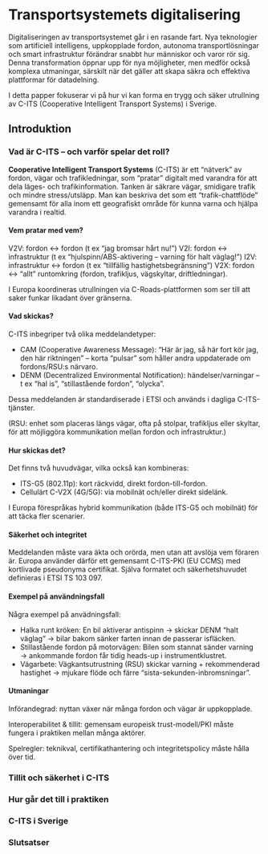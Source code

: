 # Transportsystemets digitalisering
Digitaliseringen av transportsystemet går i en rasande fart. Nya teknologier som artificiell intelligens, uppkopplade fordon, autonoma transportlösningar och smart infrastruktur förändrar snabbt hur människor och varor rör sig. Denna transformation öppnar upp för nya möjligheter, men medför också komplexa utmaningar, särskilt när det gäller att skapa säkra och effektiva plattformar för datadelning. 

I detta papper fokuserar vi på hur vi kan forma en trygg och säker utrullning av C-ITS (Cooperative Intelligent Transport Systems) i Sverige.

## Introduktion
### Vad är C-ITS – och varför spelar det roll?
**Cooperative Intelligent Transport Systems** (C-ITS) är ett “nätverk” av fordon, vägar och trafikledningar, som “pratar” digitalt med varandra för att 
dela läges- och trafikinformation. Tanken är säkrare vägar, smidigare trafik och mindre stress/utsläpp. Man kan beskriva det som ett “trafik-chattflöde” 
gemensamt för alla inom ett geografiskt område för kunna varna och hjälpa varandra i realtid. 

#### Vem pratar med vem?
V2V: fordon ↔ fordon (t ex “jag bromsar hårt nu!”)
V2I: fordon ↔ infrastruktur (t ex “hjulspinn/ABS-aktivering – varning för halt väglag!”)
I2V: infrastruktur ↔ fordon (t ex “tillfällig hastighetsbegränsning”) 
V2X: fordon ↔ “allt” runtomkring (fordon, trafikljus, vägskyltar, driftledningar).

I Europa koordineras utrullningen via C-Roads-plattformen som ser till att saker funkar likadant över gränserna. 

#### Vad skickas?
C-ITS inbegriper två olika meddelandetyper:
* CAM (Cooperative Awareness Message): “Här är jag, så här fort kör jag, den här riktningen” – korta “pulsar” som håller andra uppdaterade om fordons/RSU:s närvaro.
* DENM (Decentralized Environmental Notification): händelser/varningar – t ex “hal is”, “stillastående fordon”, “olycka”.

Dessa meddelanden är standardiserade i ETSI och används i dagliga C-ITS-tjänster. 

(RSU: enhet som placeras längs vägar, ofta på stolpar, trafikljus eller skyltar, för att möjliggöra kommunikation mellan fordon och infrastruktur.)

#### Hur skickas det?
Det finns två huvudvägar, vilka också kan kombineras:
* ITS-G5 (802.11p): kort räckvidd, direkt fordon-till-fordon.
* Cellulärt C-V2X (4G/5G): via mobilnät och/eller direkt sidelänk.

I Europa förespråkas hybrid kommunikation (både ITS-G5 och mobilnät) för att täcka fler scenarier. 

#### Säkerhet och integritet
Meddelanden måste vara äkta och orörda, men utan att avslöja vem föraren är. Europa använder därför ett gemensamt C-ITS-PKI (EU CCMS) med kortlivade pseudonyma 
certifikat. Själva formatet och säkerhetshuvudet definieras i ETSI TS 103 097. 

#### Exempel på användningsfall
Några exempel på anvädningsfall:
* Halka runt kröken: En bil aktiverar antispinn → skickar DENM “halt väglag” → bilar bakom sänker farten innan de passerar isfläcken.
* Stillastående fordon på motorvägen: Bilen som stannat sänder varning → ankommande fordon får tidig heads-up i instrumentklustret. 
* Vägarbete: Vägkantsutrustning (RSU) skickar varning + rekommenderad hastighet → mjukare flöde och färre “sista-sekunden-inbromsningar”. 

#### Utmaningar
Införandegrad: nyttan växer när många fordon och vägar är uppkopplade.

Interoperabilitet & tillit: gemensam europeisk trust-modell/PKI måste fungera i praktiken mellan många aktörer.

Spelregler: teknikval, certifikathantering och integritetspolicy måste hålla över tid. 

### Tillit och säkerhet i C-ITS

### Hur går det till i praktiken

### C-ITS i Sverige

### Slutsatser

